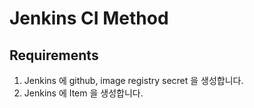 # Jenkins CI Method

## Requirements


1. Jenkins 에 github, image registry secret 을 생성합니다.
2. Jenkins 에 Item 을 생성합니다.



